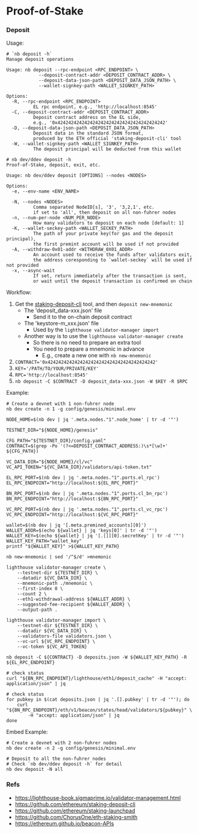 # Proof-of-Stake

### Deposit

Usage:

```
# `nb deposit -h`
Manage deposit operations

Usage: nb deposit --rpc-endpoint <RPC_ENDPOINT> \
            --deposit-contract-addr <DEPOSIT_CONTRACT_ADDR> \
            --deposit-data-json-path <DEPOSIT_DATA_JSON_PATH> \
            --wallet-signkey-path <WALLET_SIGNKEY_PATH>

Options:
  -R, --rpc-endpoint <RPC_ENDPOINT>
          EL rpc endpoint, e.g., 'http://localhost:8545'
  -C, --deposit-contract-addr <DEPOSIT_CONTRACT_ADDR>
          Deposit contract address on the EL side,
          e.g., '0x4242424242424242424242424242424242424242'
  -D, --deposit-data-json-path <DEPOSIT_DATA_JSON_PATH>
          Deposit data in the standard JSON format,
          produced by the ETH official 'staking-deposit-cli' tool
  -W, --wallet-signkey-path <WALLET_SIGNKEY_PATH>
          The deposit principal will be deducted from this wallet
```

```
# nb dev/ddev deposit -h
Proof-of-Stake, deposit, exit, etc.

Usage: nb dev/ddev deposit [OPTIONS] --nodes <NODES>

Options:
  -e, --env-name <ENV_NAME>

  -N, --nodes <NODES>
          Comma separated NodeID[s], '3', '3,2,1', etc.
          if set to 'all', then deposit on all non-fuhrer nodes
  -n, --num-per-node <NUM_PER_NODE>
          How many validators to deposit on each node [default: 1]
  -K, --wallet-seckey-path <WALLET_SECKEY_PATH>
          The path of your private key(for gas and the deposit principal),
          the first premint account will be used if not provided
  -A, --withdraw-0x01-addr <WITHDRAW_0X01_ADDR>
          An account used to receive the funds after validators exit,
          the address coresponding to `wallet-seckey` will be used if not provided
  -x, --async-wait
          If set, return immediately after the transaction is sent,
          or wait until the deposit transaction is confirmed on chain
```

Workflow:
1. Get the [staking-deposit-cli](https://github.com/ethereum/staking-deposit-cli) tool, and then `deposit new-mnemonic`
    - The 'deposit_data-xxx.json' file
        - Send it to the on-chain deposit contract
    - The 'keystore-m_xxx.json' file
        - Used by the `lighthouse validator-manager import`
    - Another way is to use the `lighthouse validator-manager create`
        - So there is no need to prepare an extra tool
        - You need to prepare a mnemonic in advance
            - E.g., create a new one with `nb new-mnemonic`
2. `CONTRACT='0x4242424242424242424242424242424242424242'`
3. `KEY='/PATH/TO/YOUR/PRIVATE/KEY'`
4. `RPC='http://localhost:8545'`
5. `nb deposit -C $CONTRACT -D deposit_data-xxx.json -W $KEY -R $RPC`

Example:

```shell
# Create a devnet with 1 non-fuhrer node
nb dev create -n 1 -g config/genesis/minimal.env

NODE_HOME=$(nb dev | jq '.meta.nodes."1".node_home' | tr -d '"')

TESTNET_DIR="${NODE_HOME}/genesis"

CFG_PATH="${TESTNET_DIR}/config.yaml"
CONTRACT=$(grep -Po '(?<=DEPOSIT_CONTRACT_ADDRESS:)\s*[\w]+' ${CFG_PATH})

VC_DATA_DIR="${NODE_HOME}/cl/vc"
VC_API_TOKEN="${VC_DATA_DIR}/validators/api-token.txt"

EL_RPC_PORT=$(nb dev | jq '.meta.nodes."1".ports.el_rpc')
EL_RPC_ENDPOINT="http://localhost:${EL_RPC_PORT}"

BN_RPC_PORT=$(nb dev | jq '.meta.nodes."1".ports.cl_bn_rpc')
BN_RPC_ENDPOINT="http://localhost:${BN_RPC_PORT}"

VC_RPC_PORT=$(nb dev | jq '.meta.nodes."1".ports.cl_vc_rpc')
VC_RPC_ENDPOINT="http://localhost:${VC_RPC_PORT}"

wallet=$(nb dev | jq '[.meta.premined_accounts][0]')
WALLET_ADDR=$(echo ${wallet} | jq 'keys[0]' | tr -d '"')
WALLET_KEY=$(echo ${wallet} | jq '[.[]][0].secretKey' | tr -d '"')
WALLET_KEY_PATH="wallet_key"
printf "${WALLET_KEY}" >${WALLET_KEY_PATH}

nb new-mnemonic | sed '/^$/d' >mnemonic

lighthouse validator-manager create \
    --testnet-dir ${TESTNET_DIR} \
    --datadir ${VC_DATA_DIR} \
    --mnemonic-path ./mnemonic \
    --first-index 0 \
    --count 2 \
    --eth1-withdrawal-address ${WALLET_ADDR} \
    --suggested-fee-recipient ${WALLET_ADDR} \
    --output-path .

lighthouse validator-manager import \
    --testnet-dir ${TESTNET_DIR} \
    --datadir ${VC_DATA_DIR} \
    --validators-file validators.json \
    --vc-url ${VC_RPC_ENDPOINT} \
    --vc-token ${VC_API_TOKEN}

nb deposit -C ${CONTRACT} -D deposits.json -W ${WALLET_KEY_PATH} -R ${EL_RPC_ENDPOINT}

# check status
curl "${BN_RPC_ENDPOINT}/lighthouse/eth1/deposit_cache" -H "accept: application/json" | jq

# check status
for pubkey in $(cat deposits.json | jq '.[].pubkey' | tr -d '"'); do
    curl "${BN_RPC_ENDPOINT}/eth/v1/beacon/states/head/validators/${pubkey}" \
        -H "accept: application/json" | jq
done
```

Embed Example:

```shell
# Create a devnet with 2 non-fuhrer nodes
nb dev create -n 2 -g config/genesis/minimal.env

# Deposit to all the non-fuhrer nodes
# Check `nb dev/ddev deposit -h` for detail
nb dev deposit -N all
```

### Refs

- https://lighthouse-book.sigmaprime.io/validator-management.html
- https://github.com/ethereum/staking-deposit-cli
- https://github.com/ethereum/staking-launchpad
- https://github.com/ChorusOne/eth-staking-smith
- https://ethereum.github.io/beacon-APIs
